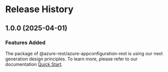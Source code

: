 # Release History
    
## 1.0.0 (2025-04-01)

### Features Added

The package of @azure-rest/azure-appconfiguration-rest is using our next generation design principles. To learn more, please refer to our documentation [Quick Start](https://aka.ms/azsdk/js/mgmt/quickstart).
